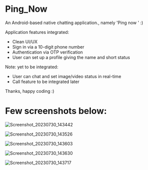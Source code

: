 # Ping_Now
An Android-based native chatting application., namely 'Ping now ' :)

Application features integrated:
- Clean UI/UX
- Sign in via a 10-digit phone number
- Authentication via OTP verification
- User can set up a profile giving the name and short status

 Note: yet to be integrated:
- User can chat and set image/video status in real-time
- Call feature to be integrated later

Thanks, happy coding :)

# Few screenshots below:

![Screenshot_20230730_143442](https://github.com/sumit1202/Ping_Now/assets/31153960/761d4659-0909-4be9-9312-30192d0991a3)

![Screenshot_20230730_143526](https://github.com/sumit1202/Ping_Now/assets/31153960/ea4a7e80-736b-493f-9682-a065b015483d)

![Screenshot_20230730_143603](https://github.com/sumit1202/Ping_Now/assets/31153960/63324ece-07b4-4e7c-a719-9e78b2a499d5)

![Screenshot_20230730_143630](https://github.com/sumit1202/Ping_Now/assets/31153960/fb5fd1bb-5ec5-4790-b791-0fd7bd2cc116)

![Screenshot_20230730_143717](https://github.com/sumit1202/Ping_Now/assets/31153960/efc71654-bde9-47df-9ee5-40014f7a4c15)
